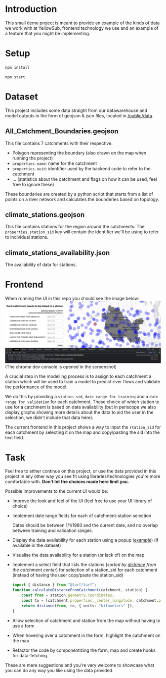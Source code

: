 # Introduction
This small demo project is meant to provide an example of the kinds of data we work with at YellowSub, frontend technology we use and an example of a feature that you might be implementing.
# Setup
`npm install`

`npm start`

# Dataset
This project includes some data straight from our datawarehouse and model outputs in the form of geojson & json files, located in [/public/data](./public/data).

## All_Catchment_Boundaries.geojson

This file contains 7 catchments with their respective:
- Polygon representing the boundary (also drawn on the map when running the project)
- `properties.name`: name for the catchment
- `properties.uuid`: identifier used by the backend code to refer to the catchment
- ... (statistics about the catchment and flags on how it can be used, feel free to ignore these)

These boundaries are created by a python script that starts from a list of points on a river network and calculates the bounderies based on topology.

## climate_stations.geojson

This file contains stations for the region around the catchments. The `properties.station_sid` key will contain the identifier we'll be using to refer to individual stations.

## climate_stations_availability.json
The availability of data for stations.

# Frontend
When running the UI in this repo you should see the image below:
![alt text](./screenshot.png)
(The chrome dev console is opened in the screenshot)

A crucial step in the modelling process is to assign to each catchment a station which will be used to train a model to predict river flows and validate the performance of the model.

We do this by providing a `station_sid`, `date range for training` and a `date range for validation` for each catchment. These choice of which station to use for a catchment is based on data availability (but in periscope we also display graphs showing more details about the data to aid the user in the selection, we didn't include that data here).

The current frontend in this project shows a way to input the `station_sid` for each catchment by selecting it on the map and copy/pasting the sid into the text field. 

# Task
Feel free to either continue on this project, or use the data provided in this project in any other way you see fit using libraries/technologies you're more comfortable with. **Don't let the choices made here limit you.**

Possible improvements to the current UI would be:
- Improve the look and feel of the UI (feel free to use your UI library of choice)
- Implement date range fields for each of catchment-station selection
	
	Dates should be between 1/1/1980 and the current date, and no overlap between training and validation ranges.
- Display the data availability for each station using a popup ([example](https://visgl.github.io/react-map-gl/examples/controls)) (if available in the dataset)
- Visualise the data availability for a station (or lack of) on the map
- Implement a select field that lists the stations (*sorted by [distance](https://turfjs.org/docs/#distance) from the catchment center*) for selection of a station_sid for each catchment (instead of having the user copy/paste the station_sid)
	```ts
	import { distance } from "@turf/turf";
	function calculateDistanceFromCatchment(catchment, station) {
		const from = station.geometry.coordinates;
		const to = [catchment.properties._center_longitude, catchment.properties._center_latitude];
		return distance(from, to, { units: "kilometers" });
	}
	```
- Allow selection of catchment and station from the map without having to use a form
- When hovering over a catchment in the form, highlight the catchment on the map
- Refactor the code by componentizing the form, map and create hooks for data-fetching.

These are mere suggestions and you're very welcome to showcase what you can do any way you like using the data provided.